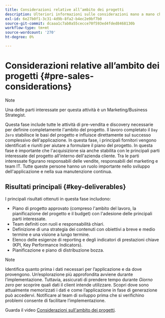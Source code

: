 ```yaml
---
title: Considerazioni relative all’ambito dei progetti
description: Ulteriori informazioni sulle considerazioni mano a mano che un progetto AEM Screens ha un proprio ambito.
exl-id: 6e27b0f1-3c31-4d9b-8fa2-b4ec2e9bf7b0
source-git-commit: dcaaa1c7ab0a55cecce70f593ed4fded8468130b
workflow-type: tm+mt
source-wordcount: '270'
ht-degree: 0%

---
```


# Considerazioni relative all’ambito dei progetti {#pre-sales-considerations}

>[!NOTE]
>Una delle parti interessate per questa attività è un Marketing/Business Strategist.

Questa fase include tutte le attività di pre-vendita e discovery necessarie per definire completamente l&#39;ambito del progetto. Il lavoro completato il `Day Zero` stabilisce le basi del progetto e influisce direttamente sul successo complessivo dell&#39;applicazione.
In questa fase, i principali fornitori vengono identificati e riuniti per aiutare a formulare il piano del progetto. In questa fase è importante che l&#39;acquisizione sia anche stabilita con le principali parti interessate del progetto all&#39;interno dell&#39;azienda cliente. Tra le parti interessate figurano responsabili delle vendite, responsabili del marketing e team IT. Tutte queste persone hanno un ruolo importante nello sviluppo dell&#39;applicazione e nella sua manutenzione continua.

## Risultati principali {#key-deliverables}

I principali risultati ottenuti in questa fase includono:

* Piano di progetto approvato (compreso l&#39;ambito del lavoro, la pianificazione del progetto e il budget) con l&#39;adesione delle principali parti interessate.
* Team definiti con ruoli e responsabilità chiari.
* Definizione di una strategia dei contenuti con obiettivi a breve e medio termine e una visione a lungo termine.
* Elenco delle esigenze di reporting e degli indicatori di prestazioni chiave (KPI, Key Performance Indicators).
* Pianificazione e piano di distribuzione bozza.

>[!NOTE]
>
>Identifica quanto prima i dati necessari per l’applicazione e da dove provengono. Un’esplorazione più approfondita avviene durante l’implementazione. Tuttavia, assicurati di prendere tempo durante *Giorno zero* per scoprire quali dati il client intende utilizzare. Scopri dove sono attualmente memorizzati i dati e come l’applicazione in fase di generazione può accedervi. Notificare al team di sviluppo prima che si verifichino problemi consente di facilitare l’implementazione.

Guarda il video [Considerazioni sull&#39;ambito dei progetti](https://experienceleague.adobe.com/it/docs/experience-manager-screens/user-guide/digital-signage-network/project-considerations).
